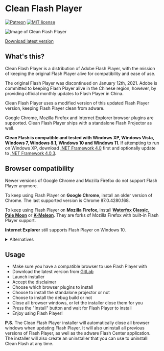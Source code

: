# Clean Flash Player

[![Patreon](https://img.shields.io/badge/Kofi-donate-purple.svg)](https://ko-fi.com/disyer) [![MIT license](https://img.shields.io/badge/License-MIT-blue.svg)](https://gitlab.com/cleanflash/installer/-/blob/master/LICENSE)

![Image of Clean Flash Player](https://i.imgur.com/565LJBI.png)

[Download latest version](https://gitlab.com/cleanflash/installer/-/releases)

## What's this?

Clean Flash Player is a distribution of Adobe Flash Player, with the mission of keeping the original Flash Player alive for compatibility and ease of use.

The original Flash Player was discontinued on January 12th, 2021. Adobe is committed to keeping Flash Player alive in the Chinese region, however, by providing official monthly updates to Flash Player in China.

Clean Flash Player uses a modified version of this updated Flash Player version, keeping Flash Player clean from adware.

Google Chrome, Mozilla Firefox and Internet Explorer browser plugins are supported. Clean Flash Player ships with a standalone Flash Projector as well.

**Clean Flash is compatible and tested with Windows XP, Windows Vista, Windows 7, Windows 8.1, Windows 10 and Windows 11**. If attempting to run on Windows XP, download [.NET Framework 4.0](https://dotnet.microsoft.com/download/dotnet-framework/net40) first and optionally update to [.NET Framework 4.0.3](https://www.microsoft.com/en-us/download/details.aspx?id=29053).

## Browser compatibility

Newer versions of Google Chrome and Mozilla Firefox do not support Flash Player anymore.

To keep using Flash Player on **Google Chrome**, install an older version of Chrome. The last supported version is Chrome 87.0.4280.168.

To keep using Flash Player on **Mozilla Firefox**, install [**Waterfox Classic**](https://classic.waterfox.net), [**Pale Moon**](https://palemoon.org) or [**K-Meleon**](http://kmeleonbrowser.org/forum/read.php?19,154431). They are forks of Mozilla Firefox with built-in Flash Player support.

**Internet Explorer** still supports Flash Player on Windows 10.

<details><summary>Alternatives</summary>

- [Cent Browser 4.3.9.248](https://static.centbrowser.com/win_stable/4.3.9.248)
- [Chromium 88.0.4285.0](https://commondatastorage.googleapis.com/chromium-browser-snapshots/index.html): specify your platform and select/enter 814251
- [Basilisk](https://www.basilisk-browser.org)
- [Otter Browser](https://otter-browser.org)
- [roytam's XP-compatible browser builds](http://rtfreesoft.blogspot.com)
- [Portable old browser versions (guide)](https://www.raymond.cc/blog/how-to-enable-flash-support-in-firefox-portable)
- [Mypal 29.3.0](https://www.mypal-browser.org/download.html)

</details> 

## Usage

- Make sure you have a compatible browser to use Flash Player with
- Download the latest version from [GitLab](https://gitlab.com/cleanflash/installer/-/releases)
- Launch installer
- Accept the disclaimer
- Choose which browser plugins to install
- Choose to install the standalone projector or not
- Choose to install the debug build or not
- Close all browser windows, or let the installer close them for you
- Press the "Install" button and wait for Flash Player to install
- Enjoy using Flash Player!

**P.S.** The Clean Flash Player installer will automatically close all browser windows when updating Flash Player. It will also uninstall all previous versions of Flash Player, as well as the adware Flash Center application. The installer will also create an uninstaller that you can use to uninstall Clean Flash at any time.
